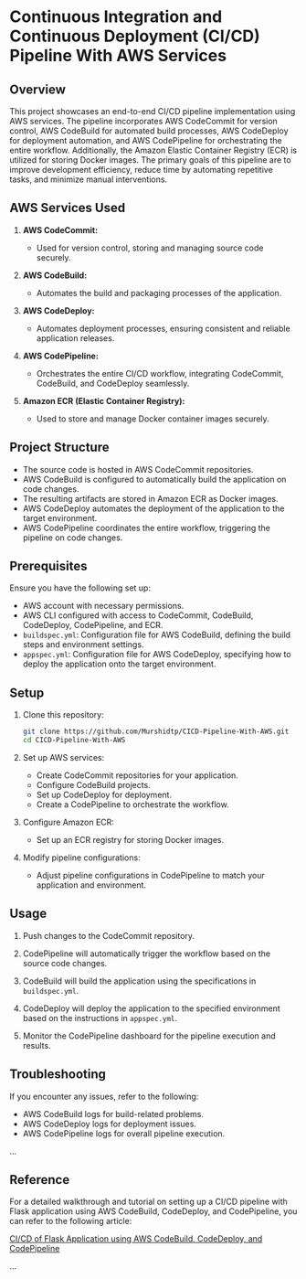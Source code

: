 # Continuous Integration and Continuous Deployment (CI/CD) Pipeline With AWS Services

## Overview

This project showcases an end-to-end CI/CD pipeline implementation using AWS services. The pipeline incorporates AWS CodeCommit for version control, AWS CodeBuild for automated build processes, AWS CodeDeploy for deployment automation, and AWS CodePipeline for orchestrating the entire workflow. Additionally, the Amazon Elastic Container Registry (ECR) is utilized for storing Docker images. The primary goals of this pipeline are to improve development efficiency, reduce time by automating repetitive tasks, and minimize manual interventions.

## AWS Services Used

1. **AWS CodeCommit:**
   - Used for version control, storing and managing source code securely.

2. **AWS CodeBuild:**
   - Automates the build and packaging processes of the application.

3. **AWS CodeDeploy:**
   - Automates deployment processes, ensuring consistent and reliable application releases.

4. **AWS CodePipeline:**
   - Orchestrates the entire CI/CD workflow, integrating CodeCommit, CodeBuild, and CodeDeploy seamlessly.

5. **Amazon ECR (Elastic Container Registry):**
   - Used to store and manage Docker container images securely.

## Project Structure

- The source code is hosted in AWS CodeCommit repositories.
- AWS CodeBuild is configured to automatically build the application on code changes.
- The resulting artifacts are stored in Amazon ECR as Docker images.
- AWS CodeDeploy automates the deployment of the application to the target environment.
- AWS CodePipeline coordinates the entire workflow, triggering the pipeline on code changes.


## Prerequisites

Ensure you have the following set up:

- AWS account with necessary permissions.
- AWS CLI configured with access to CodeCommit, CodeBuild, CodeDeploy, CodePipeline, and ECR.
- `buildspec.yml`: Configuration file for AWS CodeBuild, defining the build steps and environment settings.
- `appspec.yml`: Configuration file for AWS CodeDeploy, specifying how to deploy the application onto the target environment.

## Setup

1. Clone this repository:

    ```bash
    git clone https://github.com/Murshidtp/CICD-Pipeline-With-AWS.git
    cd CICD-Pipeline-With-AWS
    ```

2. Set up AWS services:

    - Create CodeCommit repositories for your application.
    - Configure CodeBuild projects.
    - Set up CodeDeploy for deployment.
    - Create a CodePipeline to orchestrate the workflow.

3. Configure Amazon ECR:

    - Set up an ECR registry for storing Docker images.

4. Modify pipeline configurations:

    - Adjust pipeline configurations in CodePipeline to match your application and environment.

## Usage

1. Push changes to the CodeCommit repository.

2. CodePipeline will automatically trigger the workflow based on the source code changes.

3. CodeBuild will build the application using the specifications in `buildspec.yml`.

4. CodeDeploy will deploy the application to the specified environment based on the instructions in `appspec.yml`.

5. Monitor the CodePipeline dashboard for the pipeline execution and results.


## Troubleshooting

If you encounter any issues, refer to the following:

- AWS CodeBuild logs for build-related problems.
- AWS CodeDeploy logs for deployment issues.
- AWS CodePipeline logs for overall pipeline execution.

...

## Reference

For a detailed walkthrough and tutorial on setting up a CI/CD pipeline with Flask application using AWS CodeBuild, CodeDeploy, and CodePipeline, you can refer to the following article:

[CI/CD of Flask Application using AWS CodeBuild, CodeDeploy, and CodePipeline](https://medium.com/@purnimachowrasia/ci-cd-of-flask-application-using-aws-codebuild-codedeploy-and-codepipeline-part-4-97aef0033c09)

...



